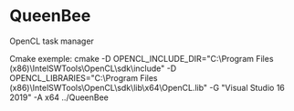 # QueenBee

OpenCL task manager

Cmake exemple: cmake -D OPENCL_INCLUDE_DIR="C:\Program Files (x86)\IntelSWTools\OpenCL\sdk\include" -D OPENCL_LIBRARIES="C:\Program Files (x86)\IntelSWTools\OpenCL\sdk\lib\x64\OpenCL.lib" -G "Visual Studio 16 2019" -A x64 ../QueenBee
